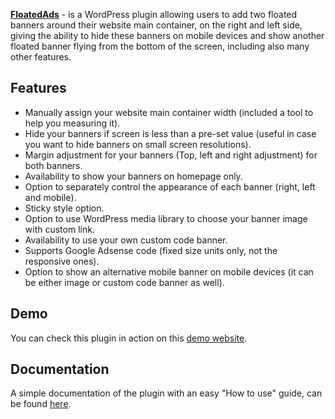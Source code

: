 <strong><a href="http://lab.alaasalama.com/project/floated-ads/">FloatedAds</strong></a> - is a WordPress plugin allowing users to add two floated banners around their website main container, on the right and left side, giving the ability to hide these banners on mobile devices and show another floated banner flying from the bottom of the screen, including also many other features.
<h2>Features</h2>
<ul>
 	<li>Manually assign your website main container width (included a tool to help you measuring it).</li>
 	<li>Hide your banners if screen is less than a pre-set value (useful in case you want to hide banners on small screen resolutions).</li>
 	<li>Margin adjustment for your banners (Top, left and right adjustment) for both banners.</li>
 	<li>Availability to show your banners on homepage only.</li>
 	<li>Option to separately control the appearance of each banner (right, left and mobile).</li>
 	<li>Sticky style option.</li>
 	<li>Option to use WordPress media library to choose your banner image with custom link.</li>
 	<li>Availability to use your own custom code banner.</li>
 	<li>Supports Google Adsense code (fixed size units only, not the responsive ones).</li>
 	<li>Option to show an alternative mobile banner on mobile devices (it can be either image or custom code banner as well).</li>
</ul>
<h2>Demo</h2>
You can check this plugin in action on this <a href="http://floated-ads.alaadesign.com/">demo website</a>.
<h2>Documentation</h2>
A simple documentation of the plugin with an easy "How to use" guide, can be found <a href="http://lab.alaadesign.com/floated-ads-docs/">here</a>.
